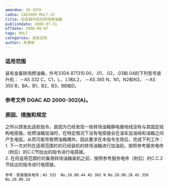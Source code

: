 ```yaml
---
amendno: 39-2976  
cadno: CAD2000-MULT-25  
title: 检查直升机的转场燃油箱  
publishdate: 2000-07-31  
effdate: 2000-08-07  
tags: MULT  
categories: 民航总局  
author: 朱雪峰  
---
```

  
### 适用范围  
装有金属转场燃油箱，件号330A 871310.00，.01，.02，.03和.04的下列型号直升机：
－AS 332 C，C1，L， L1和L2，
－AS 365 N，N1，N2和N3，
－AS 350 B，BA，B1，B2，B3，BB和D。  
  
<!--more-->  
### 参考文件    DGAC AD 2000-302(A)。  
  
### 原因、措施和规定  
之所以颁发此适航指令，是因为已经发现一些转场油箱静电接地线没有与其固定结构电搭接。给燃油箱加油时，在特定情况下没有电搭接会在油车加油咀和油箱之间产生电弧，从而可能导致燃油箱爆炸。因此要求在本指令生效后，完成下列工作：  
    1. 下一次对列在适用范围栏的已经装机的转场油箱进行加油前，按照参考服务电传（附后）的C.C节给出的指令进行电搭接。  
    2. 在将适用范围栏的备用转场油箱装机之前，按照参考服务电传（附后）的C.C.2节给出的指令进行电搭接。  
  
      
    参考：欧直服务电传：AS 332  No.28.00.44 AS 365 N No.28.00.28 AS 350 No.28.00.14  
